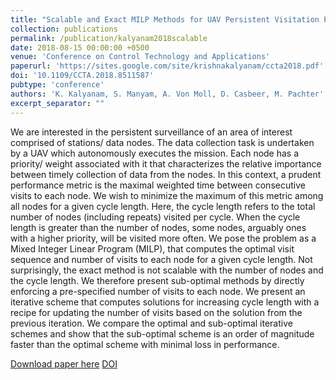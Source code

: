 ```yaml
---
title: "Scalable and Exact MILP Methods for UAV Persistent Visitation Problem"
collection: publications
permalink: /publication/kalyanam2018scalable
date: 2018-08-15 00:00:00 +0500
venue: 'Conference on Control Technology and Applications'
paperurl: 'https://sites.google.com/site/krishnakalyanam/ccta2018.pdf'
doi: '10.1109/CCTA.2018.8511587'
pubtype: 'conference'
authors: 'K. Kalyanam, S. Manyam, A. Von Moll, D. Casbeer, M. Pachter'
excerpt_separator: ""
---
```

We are interested in the persistent surveillance of an area of interest comprised of stations/ data nodes. The data collection task is undertaken by a UAV which autonomously executes the mission. Each node has a priority/ weight associated with it that characterizes the relative importance between timely collection of data from the nodes. In this context, a prudent performance metric is the maximal weighted time between consecutive visits to each node. We wish to minimize the maximum of this metric among all nodes for a given cycle length. Here, the cycle length refers to the total number of nodes (including repeats) visited per cycle. When the cycle length is greater than the number of nodes, some nodes, arguably ones with a higher priority, will be visited more often. We pose the problem as a Mixed Integer Linear Program (MILP), that computes the optimal visit sequence and number of visits to each node for a given cycle length. Not surprisingly, the exact method is not scalable with the number of nodes and the cycle length. We therefore present sub-optimal methods  by directly enforcing a pre-specified number of visits to each node. We present an iterative scheme that computes solutions for increasing cycle length with a recipe for updating the number of visits based on the solution from the previous iteration. We compare the optimal and sub-optimal iterative schemes and show that the sub-optimal scheme is an order of magnitude faster than the optimal scheme with minimal loss in performance.

[Download paper here](https://sites.google.com/site/krishnakalyanam/ccta2018.pdf)
[DOI](10.1109/CCTA.2018.8511587)